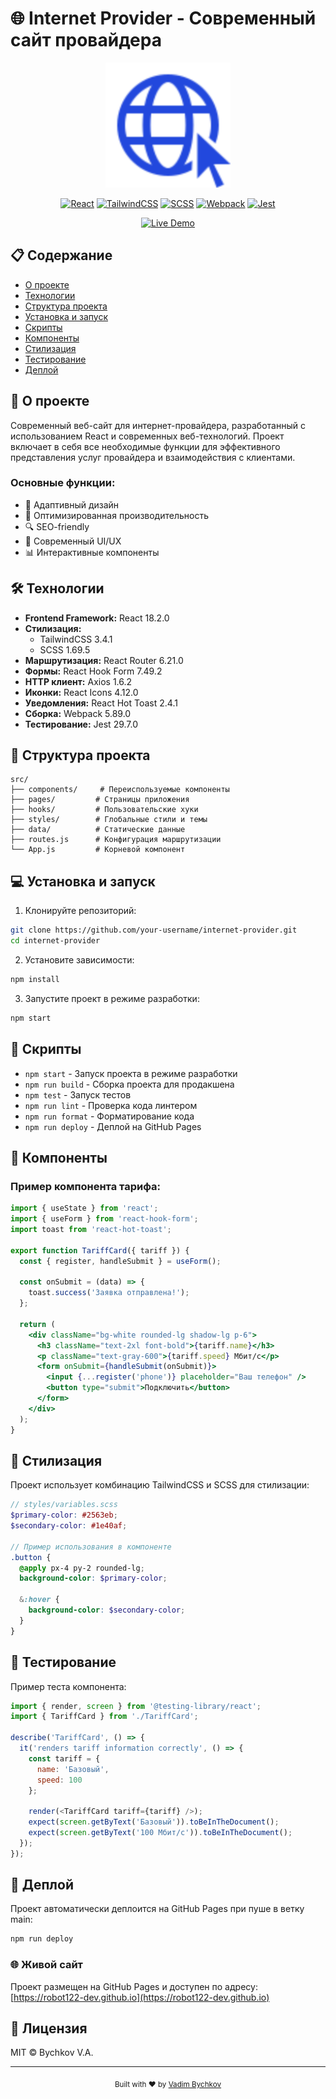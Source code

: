 # 🌐 Internet Provider - Современный сайт провайдера

<div align="center">
  <img src="public/images/logo.svg" alt="Internet Provider Logo" width="200"/>
  
  [![React](https://img.shields.io/badge/React-18.2.0-blue.svg)](https://reactjs.org/)
  [![TailwindCSS](https://img.shields.io/badge/TailwindCSS-3.4.1-38B2AC.svg)](https://tailwindcss.com/)
  [![SCSS](https://img.shields.io/badge/SCSS-1.69.5-CC6699.svg)](https://sass-lang.com/)
  [![Webpack](https://img.shields.io/badge/Webpack-5.89.0-8DD6F9.svg)](https://webpack.js.org/)
  [![Jest](https://img.shields.io/badge/Jest-29.7.0-C21325.svg)](https://jestjs.io/)
  
  [![Live Demo](https://img.shields.io/badge/Live%20Demo-GitHub%20Pages-2ea44f)](https://robot122-dev.github.io)
</div>

## 📋 Содержание

- [О проекте](#-о-проекте)
- [Технологии](#-технологии)
- [Структура проекта](#-структура-проекта)
- [Установка и запуск](#-установка-и-запуск)
- [Скрипты](#-скрипты)
- [Компоненты](#-компоненты)
- [Стилизация](#-стилизация)
- [Тестирование](#-тестирование)
- [Деплой](#-деплой)

## 🚀 О проекте

Современный веб-сайт для интернет-провайдера, разработанный с использованием React и современных веб-технологий. Проект включает в себя все необходимые функции для эффективного представления услуг провайдера и взаимодействия с клиентами.

### Основные функции:
- 📱 Адаптивный дизайн
- 🎯 Оптимизированная производительность
- 🔍 SEO-friendly
- 🎨 Современный UI/UX
- 📊 Интерактивные компоненты

## 🛠 Технологии

- **Frontend Framework:** React 18.2.0
- **Стилизация:** 
  - TailwindCSS 3.4.1
  - SCSS 1.69.5
- **Маршрутизация:** React Router 6.21.0
- **Формы:** React Hook Form 7.49.2
- **HTTP клиент:** Axios 1.6.2
- **Иконки:** React Icons 4.12.0
- **Уведомления:** React Hot Toast 2.4.1
- **Сборка:** Webpack 5.89.0
- **Тестирование:** Jest 29.7.0

## 📁 Структура проекта

```
src/
├── components/     # Переиспользуемые компоненты
├── pages/         # Страницы приложения
├── hooks/         # Пользовательские хуки
├── styles/        # Глобальные стили и темы
├── data/          # Статические данные
├── routes.js      # Конфигурация маршрутизации
└── App.js         # Корневой компонент
```

## 💻 Установка и запуск

1. Клонируйте репозиторий:
```bash
git clone https://github.com/your-username/internet-provider.git
cd internet-provider
```

2. Установите зависимости:
```bash
npm install
```

3. Запустите проект в режиме разработки:
```bash
npm start
```

## 📜 Скрипты

- `npm start` - Запуск проекта в режиме разработки
- `npm run build` - Сборка проекта для продакшена
- `npm test` - Запуск тестов
- `npm run lint` - Проверка кода линтером
- `npm run format` - Форматирование кода
- `npm run deploy` - Деплой на GitHub Pages

## 🎨 Компоненты

### Пример компонента тарифа:

```jsx
import { useState } from 'react';
import { useForm } from 'react-hook-form';
import toast from 'react-hot-toast';

export function TariffCard({ tariff }) {
  const { register, handleSubmit } = useForm();
  
  const onSubmit = (data) => {
    toast.success('Заявка отправлена!');
  };

  return (
    <div className="bg-white rounded-lg shadow-lg p-6">
      <h3 className="text-2xl font-bold">{tariff.name}</h3>
      <p className="text-gray-600">{tariff.speed} Мбит/с</p>
      <form onSubmit={handleSubmit(onSubmit)}>
        <input {...register('phone')} placeholder="Ваш телефон" />
        <button type="submit">Подключить</button>
      </form>
    </div>
  );
}
```

## 🎯 Стилизация

Проект использует комбинацию TailwindCSS и SCSS для стилизации:

```scss
// styles/variables.scss
$primary-color: #2563eb;
$secondary-color: #1e40af;

// Пример использования в компоненте
.button {
  @apply px-4 py-2 rounded-lg;
  background-color: $primary-color;
  
  &:hover {
    background-color: $secondary-color;
  }
}
```

## 🧪 Тестирование

Пример теста компонента:

```javascript
import { render, screen } from '@testing-library/react';
import { TariffCard } from './TariffCard';

describe('TariffCard', () => {
  it('renders tariff information correctly', () => {
    const tariff = {
      name: 'Базовый',
      speed: 100
    };
    
    render(<TariffCard tariff={tariff} />);
    expect(screen.getByText('Базовый')).toBeInTheDocument();
    expect(screen.getByText('100 Мбит/с')).toBeInTheDocument();
  });
});
```

## 🚀 Деплой

Проект автоматически деплоится на GitHub Pages при пуше в ветку main:

```bash
npm run deploy
```

### 🌐 Живой сайт

Проект размещен на GitHub Pages и доступен по адресу: [https://robot122-dev.github.io](https://robot122-dev.github.io)

## 📝 Лицензия

MIT © Bychkov V.A.

---

<div align="center">
  <sub>Built with ❤️ by <a href="https://github.com/robot122-dev">Vadim Bychkov</a></sub>
</div>
